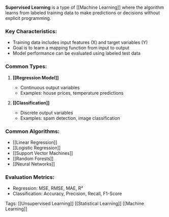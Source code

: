 **Supervised Learning** is a type of [[Machine Learning]] where the algorithm learns from labeled training data to make predictions or decisions without explicit programming.

### Key Characteristics:
- Training data includes input features (X) and target variables (Y)
- Goal is to learn a mapping function from input to output
- Model performance can be evaluated using labeled test data

### Common Types:
1. **[[Regression Model]]**
   - Continuous output variables
   - Examples: house prices, temperature predictions
   
2. **[[Classification]]**
   - Discrete output variables
   - Examples: spam detection, image classification

### Common Algorithms:
- [[Linear Regression]]
- [[Logistic Regression]]
- [[Support Vector Machines]]
- [[Random Forests]]
- [[Neural Networks]]

### Evaluation Metrics:
- Regression: MSE, RMSE, MAE, R²
- Classification: Accuracy, Precision, Recall, F1-Score

Tags:
[[Unsupervised Learning]]
[[Statistical Learning]]
[[Machine Learning]]
